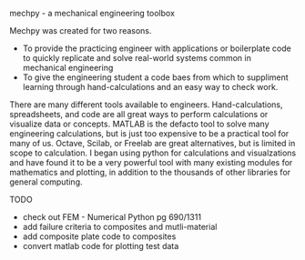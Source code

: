 
mechpy - a mechanical engineering toolbox

Mechpy was created for two reasons.
 * To provide the practicing engineer with applications or boilerplate code to quickly replicate and solve real-world systems common in mechanical engineering
 * To give the engineering student a code baes from which to suppliment learning through hand-calculations and an easy way to check work.

There are many different tools available to engineers. Hand-calculations, spreadsheets, and code are all great ways to perform calculations or visualize data or concepts. MATLAB is the defacto tool to solve many engineering calculations, but is just too expensive to be a practical tool for many of us. Octave, Scilab, or Freelab are great alternatives, but is limited in scope to calculation. I began using python for calculations and visualzations and have found it to be a very powerful tool with many existing modules for mathematics and plotting, in addition to the thousands of other libraries for general computing.

TODO
* check out FEM - Numerical Python pg 690/1311
* add failure criteria to composites and mutli-material
* add composite plate code to composites
* convert matlab code for plotting test data
